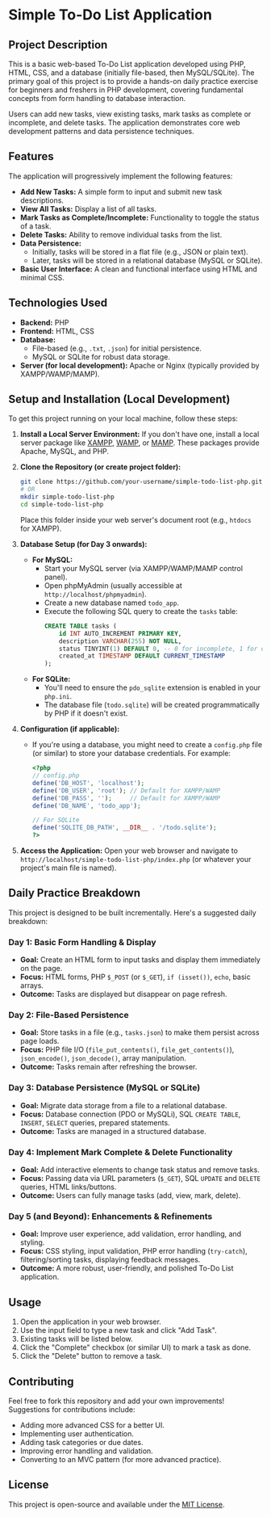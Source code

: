 # Simple To-Do List Application

## Project Description

This is a basic web-based To-Do List application developed using PHP, HTML, CSS, and a database (initially file-based, then MySQL/SQLite). The primary goal of this project is to provide a hands-on daily practice exercise for beginners and freshers in PHP development, covering fundamental concepts from form handling to database interaction.

Users can add new tasks, view existing tasks, mark tasks as complete or incomplete, and delete tasks. The application demonstrates core web development patterns and data persistence techniques.

## Features

The application will progressively implement the following features:

*   **Add New Tasks:** A simple form to input and submit new task descriptions.
*   **View All Tasks:** Display a list of all tasks.
*   **Mark Tasks as Complete/Incomplete:** Functionality to toggle the status of a task.
*   **Delete Tasks:** Ability to remove individual tasks from the list.
*   **Data Persistence:**
    *   Initially, tasks will be stored in a flat file (e.g., JSON or plain text).
    *   Later, tasks will be stored in a relational database (MySQL or SQLite).
*   **Basic User Interface:** A clean and functional interface using HTML and minimal CSS.

## Technologies Used

*   **Backend:** PHP
*   **Frontend:** HTML, CSS
*   **Database:**
    *   File-based (e.g., `.txt`, `.json`) for initial persistence.
    *   MySQL or SQLite for robust data storage.
*   **Server (for local development):** Apache or Nginx (typically provided by XAMPP/WAMP/MAMP).

## Setup and Installation (Local Development)

To get this project running on your local machine, follow these steps:

1.  **Install a Local Server Environment:**
    If you don't have one, install a local server package like [XAMPP](https://www.apachefriends.org/index.html), [WAMP](https://www.wampserver.com/en/), or [MAMP](https://www.mamp.info/en/mamp/mac/). These packages provide Apache, MySQL, and PHP.

2.  **Clone the Repository (or create project folder):**
    ```bash
    git clone https://github.com/your-username/simple-todo-list-php.git
    # OR
    mkdir simple-todo-list-php
    cd simple-todo-list-php
    ```
    Place this folder inside your web server's document root (e.g., `htdocs` for XAMPP).

3.  **Database Setup (for Day 3 onwards):**
    *   **For MySQL:**
        *   Start your MySQL server (via XAMPP/WAMP/MAMP control panel).
        *   Open phpMyAdmin (usually accessible at `http://localhost/phpmyadmin`).
        *   Create a new database named `todo_app`.
        *   Execute the following SQL query to create the `tasks` table:
            ```sql
            CREATE TABLE tasks (
                id INT AUTO_INCREMENT PRIMARY KEY,
                description VARCHAR(255) NOT NULL,
                status TINYINT(1) DEFAULT 0, -- 0 for incomplete, 1 for complete
                created_at TIMESTAMP DEFAULT CURRENT_TIMESTAMP
            );
            ```
    *   **For SQLite:**
        *   You'll need to ensure the `pdo_sqlite` extension is enabled in your `php.ini`.
        *   The database file (`todo.sqlite`) will be created programmatically by PHP if it doesn't exist.

4.  **Configuration (if applicable):**
    *   If you're using a database, you might need to create a `config.php` file (or similar) to store your database credentials. For example:
        ```php
        <?php
        // config.php
        define('DB_HOST', 'localhost');
        define('DB_USER', 'root'); // Default for XAMPP/WAMP
        define('DB_PASS', '');     // Default for XAMPP/WAMP
        define('DB_NAME', 'todo_app');

        // For SQLite
        define('SQLITE_DB_PATH', __DIR__ . '/todo.sqlite');
        ?>
        ```

5.  **Access the Application:**
    Open your web browser and navigate to `http://localhost/simple-todo-list-php/index.php` (or whatever your project's main file is named).

## Daily Practice Breakdown

This project is designed to be built incrementally. Here's a suggested daily breakdown:

### Day 1: Basic Form Handling & Display

*   **Goal:** Create an HTML form to input tasks and display them immediately on the page.
*   **Focus:** HTML forms, PHP `$_POST` (or `$_GET`), `if (isset())`, `echo`, basic arrays.
*   **Outcome:** Tasks are displayed but disappear on page refresh.

### Day 2: File-Based Persistence

*   **Goal:** Store tasks in a file (e.g., `tasks.json`) to make them persist across page loads.
*   **Focus:** PHP file I/O (`file_put_contents()`, `file_get_contents()`), `json_encode()`, `json_decode()`, array manipulation.
*   **Outcome:** Tasks remain after refreshing the browser.

### Day 3: Database Persistence (MySQL or SQLite)

*   **Goal:** Migrate data storage from a file to a relational database.
*   **Focus:** Database connection (PDO or MySQLi), SQL `CREATE TABLE`, `INSERT`, `SELECT` queries, prepared statements.
*   **Outcome:** Tasks are managed in a structured database.

### Day 4: Implement Mark Complete & Delete Functionality

*   **Goal:** Add interactive elements to change task status and remove tasks.
*   **Focus:** Passing data via URL parameters (`$_GET`), SQL `UPDATE` and `DELETE` queries, HTML links/buttons.
*   **Outcome:** Users can fully manage tasks (add, view, mark, delete).

### Day 5 (and Beyond): Enhancements & Refinements

*   **Goal:** Improve user experience, add validation, error handling, and styling.
*   **Focus:** CSS styling, input validation, PHP error handling (`try-catch`), filtering/sorting tasks, displaying feedback messages.
*   **Outcome:** A more robust, user-friendly, and polished To-Do List application.

## Usage

1.  Open the application in your web browser.
2.  Use the input field to type a new task and click "Add Task".
3.  Existing tasks will be listed below.
4.  Click the "Complete" checkbox (or similar UI) to mark a task as done.
5.  Click the "Delete" button to remove a task.

## Contributing

Feel free to fork this repository and add your own improvements! Suggestions for contributions include:

*   Adding more advanced CSS for a better UI.
*   Implementing user authentication.
*   Adding task categories or due dates.
*   Improving error handling and validation.
*   Converting to an MVC pattern (for more advanced practice).

## License

This project is open-source and available under the [MIT License](LICENSE).
